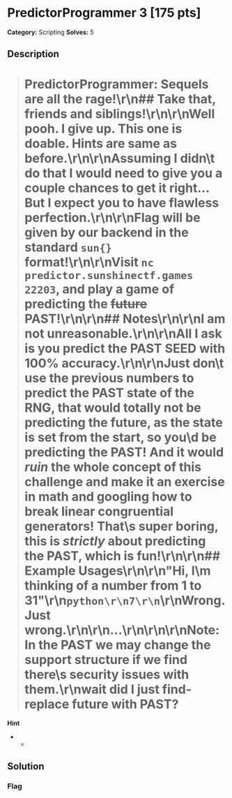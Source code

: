 # PredictorProgrammer 3 [175 pts]

**Category:** Scripting
**Solves:** 5

## Description
># PredictorProgrammer: Sequels are all the rage!\r\n## Take that, friends and siblings!\r\n\r\nWell pooh. I give up. This one is doable. Hints are same as before.\r\n\r\nAssuming I didn\t do that I would need to give you a couple chances to get it right... But I expect you to have flawless perfection.\r\n\r\nFlag will be given by our backend in the standard `sun{}` format!\r\n\r\nVisit `nc predictor.sunshinectf.games 22203`, and play a game of predicting the ~~future~~ PAST!\r\n\r\n## Notes\r\n\r\nI am not unreasonable.\r\n\r\nAll I ask is you predict the PAST SEED with 100% accuracy.\r\n\r\nJust don\t use the previous numbers to predict the PAST state of the RNG, that would totally not be predicting the future, as the state is set from the start, so you\d be predicting the PAST! And it would _ruin_ the whole concept of this challenge and make it an exercise in math and googling how to break linear congruential generators! That\s super boring, this is _strictly_ about predicting the PAST, which is fun!\r\n\r\n## Example Usages\r\n\r\n"Hi, I\m thinking of a number from 1 to 31"\r\n```python\r\n7\r\n```\r\nWrong. Just wrong.\r\n\r\n...\r\n\r\n\r\nNote: In the PAST we may change the support structure if we find there\s security issues with them.\r\nwait did I just find-replace future with PAST?

**Hint**
* -

## Solution

### Flag

